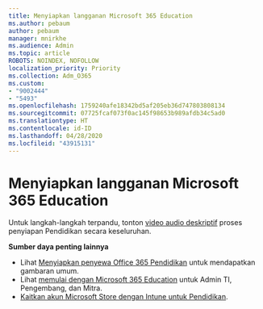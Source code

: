 ```yaml
---
title: Menyiapkan langganan Microsoft 365 Education
ms.author: pebaum
author: pebaum
manager: mnirkhe
ms.audience: Admin
ms.topic: article
ROBOTS: NOINDEX, NOFOLLOW
localization_priority: Priority
ms.collection: Adm_O365
ms.custom:
- "9002444"
- "5493"
ms.openlocfilehash: 1759240afe18342bd5af205eb36d747803808134
ms.sourcegitcommit: 07725fcaf073f0ac145f98653b989afdb34c5ad0
ms.translationtype: HT
ms.contentlocale: id-ID
ms.lasthandoff: 04/28/2020
ms.locfileid: "43915131"
---
```

# <a name="set-up-a-microsoft-365-education-subscription"></a>Menyiapkan langganan Microsoft 365 Education

Untuk langkah-langkah terpandu, tonton [video audio deskriptif](https://aka.ms/M365EduSetup) proses penyiapan Pendidikan secara keseluruhan.

**Sumber daya penting lainnya**

- Lihat [Menyiapkan penyewa Office 365 Pendidikan](https://docs.microsoft.com/microsoft-365/education/intune-edu-trial/set-up-office365-edu-tenant) untuk mendapatkan gambaran umum.
- Lihat [memulai dengan Microsoft 365 Education](https://docs.microsoft.com/education/) untuk Admin TI, Pengembang, dan Mitra. 
- [Kaitkan akun Microsoft Store dengan Intune untuk Pendidikan](https://docs.microsoft.com/microsoft-365/education/intune-edu-trial/configure-microsoft-store-for-education). 
